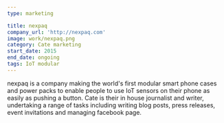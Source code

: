 ```yaml
---
type: marketing

title: nexpaq
company_url: 'http://nexpaq.com'
image: work/nexpaq.png
category: Cate marketing
start_date: 2015
end_date: ongoing
tags: IoT modular
---
```


nexpaq is a company making the world's first modular smart phone cases and power packs to enable people to use IoT sensors on their phone as easily as pushing a button. Cate is their in house journalist and writer, undertaking a range of tasks including writing blog posts, press releases, event invitations and managing facebook page.

